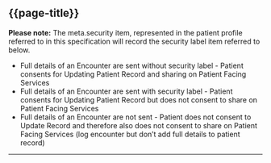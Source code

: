 ## {{page-title}}

**Please note:** The meta.security item, represented in the patient profile referred to in this specification will record the security label item referred to below.

 * Full details of an Encounter are sent without security label - Patient consents for Updating Patient Record and sharing on Patient Facing Services
* Full details of an Encounter are sent with security label - Patient consents for Updating Patient Record but does not consent to share on Patient Facing Services
* Full details of an Encounter are not sent - Patient does not consent to Update Record and therefore also does not consent to share on Patient Facing Services (log encounter but don’t add full details to patient record)
----